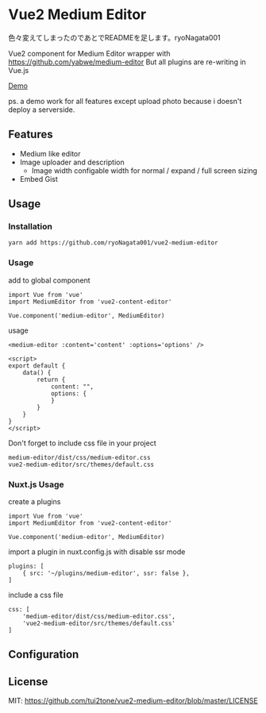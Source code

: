 # Vue2 Medium Editor

色々変えてしまったのであとでREADMEを足します。ryoNagata001

Vue2 component for Medium Editor wrapper with https://github.com/yabwe/medium-editor
But all plugins are re-writing in Vue.js

[Demo](https://tui2tone.github.io/vue2-medium-editor/)

ps. a demo work for all features except upload photo because i doesn't deploy a serverside.

## Features
- Medium like editor
- Image uploader and description
    - Image width configable width for normal / expand / full screen sizing
- Embed Gist

## Usage

### Installation

```
yarn add https://github.com/ryoNagata001/vue2-medium-editor
```

### Usage

add to global component

```
import Vue from 'vue'
import MediumEditor from 'vue2-content-editor'

Vue.component('medium-editor', MediumEditor)
```

usage

```
<medium-editor :content='content' :options='options' />

<script>
export default {
    data() {
        return {
            content: "",
            options: {
            }
        }
    }
}
</script>
```

Don't forget to include css file in your project
```
medium-editor/dist/css/medium-editor.css
vue2-medium-editor/src/themes/default.css
```

### Nuxt.js Usage

create a plugins

```
import Vue from 'vue'
import MediumEditor from 'vue2-content-editor'

Vue.component('medium-editor', MediumEditor)
```

import a plugin in nuxt.config.js with disable ssr mode

```
plugins: [
    { src: '~/plugins/medium-editor', ssr: false },
]
```

include a css file
```
css: [
    'medium-editor/dist/css/medium-editor.css',
    'vue2-medium-editor/src/themes/default.css'
]
```

## Configuration



## License

MIT: https://github.com/tui2tone/vue2-medium-editor/blob/master/LICENSE